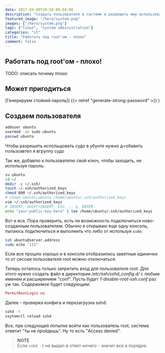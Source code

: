 ```yaml
---
date: 2017-04-09T10:58:08-04:00
description: "Cоздать пользователя в системе и разрешить ему использовать sudo"
featured_image: "/hero/system.png"
images: ["/hero/system.png"]
tags: ["linux", "system administration"]
categories: "it"
title: "Работать под root'ом - плохо"
comment: false
---
```


## Работать под root'ом - плохо!

TODO: описать почему плохо
<!-- 
Сейчас я работаю под пользователем root. Так быть не должно. Случайно можно снести пол системы и не заметить этого. Чтобы обезопасить себя от ошибок (и сиcтему от моих необдуманных действий) сделаю себе отдельного пользователя, который может использовать `sudo`, а пользователя `root` закрою для входа. Так будет безопаснее. -->

## Может пригодиться

[Генерируем стойкий пароль]( {{< relref "generate-strong-password" >}} )

## Создаем пользователя

```bash
adduser ubuntu
usermod -aG sudo ubuntu
passwd ubuntu
```

Чтобы разрешить испольщовать судо в убунте нужно д=обавить пользоавтел я вгруппу судо

Так же, добавлю к пользователю свой ключ, чтобы заходить, не используя пароль:

```bash
su ubuntu
cd ~/
mkdir -p ~/.ssh/
touch ~/.ssh/authorized_keys
chmod 600 ~/.ssh/authorized_keys
# chown ubuntu:ubuntu /home/ubuntu/.ssh/authorized_keys
vim ~/.ssh/authorized_keys
# INSERT, SHIFT+INSERT, ESC, :, q, ENTER
echo "your-public-key-here" | tee /home/ubuntu/.ssh/authorized_keys
```

Вот и все. Пора проверить, есть ли возможность подключиться ново-созданным пользователем.
Обычно я открываю еще одну консоль, пытаюсь подключиться и выполнить что либо от используя `sudo`:

```bash
ssh ubuntu@server.address
sudo echo "111"
```

Если все прошло хорошо и в консоли отобразились заветные единички то от сессии пользователя root можно отключаться.

Теперь осталось только запретить вход для пользователя root. Для этого нужно создать файл в директории _/etc/ssh/sshd_config.d/_ с любым именем и расширением "conf". Пусть будет _1-disable-root-ssh.conf_ раз уж так. Содержимое будет следующим:

```conf
PermitRootLogin no
```

Далее - проверка конфига и перезагрузка sshd:

```bash
sshd -t
ssytemctl reload sshd
```

Все, при следующей попытке войти как пользователь root, система ответит "ты не пройдешь". Ну то есть "Access denied".

> **NOTE**  
> Если `sshd -t` не выдал в ответ ничего - значит все в порядке.
